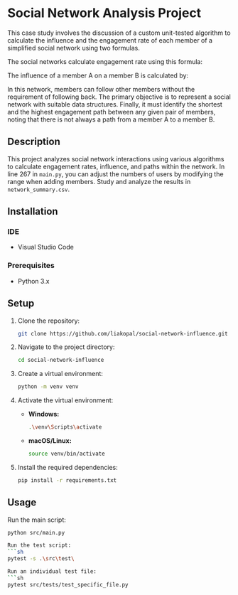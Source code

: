 # Social Network Analysis Project

This case study involves the discussion of a custom unit-tested algorithm to calculate the influence and the engagement rate of each member of a simplified social network using two formulas.

The social networks calculate engagement rate using this formula: 

The influence of a member A on a member B is calculated by:


In this network, members can follow other members without the requirement of following back. The primary objective is to represent a social network with suitable data structures. Finally, it must identify the shortest and the highest engagement path between any given pair of members, noting that there is not always a path from a member A to a member B.

## Description

This project analyzes social network interactions using various algorithms to calculate engagement rates, influence, and paths within the network. In line 267 in `main.py`, you can adjust the numbers of users by modifying the range when adding members. Study and analyze the results in `network_summary.csv`.

## Installation

### IDE

- Visual Studio Code

### Prerequisites

- Python 3.x

## Setup

1. Clone the repository:

    ```sh
    git clone https://github.com/liakopal/social-network-influence.git
    ```

2. Navigate to the project directory:

    ```sh
    cd social-network-influence
    ```

3. Create a virtual environment:

    ```sh
    python -m venv venv
    ```

4. Activate the virtual environment:

    - **Windows:**
      ```sh
      .\venv\Scripts\activate
      ```

    - **macOS/Linux:**
      ```sh
      source venv/bin/activate
      ```

5. Install the required dependencies:

    ```sh
    pip install -r requirements.txt
    ```

## Usage

Run the main script:

```sh
python src/main.py

Run the test script:
```sh
pytest -s .\src\test\

Run an individual test file:
```sh
pytest src/tests/test_specific_file.py
